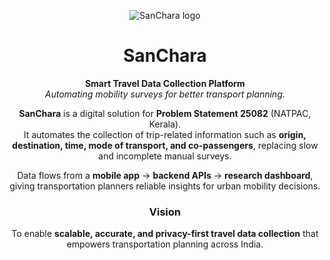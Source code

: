 <!-- SanChara README.md -->

<p align="center">
  <img src="https://i.ibb.co/QJzXdtn/sanchara-logo.png" alt="SanChara logo" >
</p>
<h1 align="center">SanChara</h1>

<p align="center">
  <strong>Smart Travel Data Collection Platform</strong><br/>
  <em>Automating mobility surveys for better transport planning.</em>
</p>

<div align="center">

**SanChara** is a digital solution for **Problem Statement 25082** (NATPAC, Kerala).  
It automates the collection of trip-related information such as **origin, destination, time, mode of transport, and co-passengers**, replacing slow and incomplete manual surveys.  

Data flows from a **mobile app** → **backend APIs** → **research dashboard**, giving transportation planners reliable insights for urban mobility decisions.  


### Vision
To enable **scalable, accurate, and privacy-first travel data collection** that empowers transportation planning across India.

</div>
